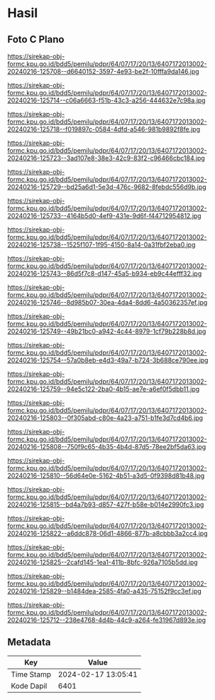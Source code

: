 # Hasil

## Foto C Plano

https://sirekap-obj-formc.kpu.go.id/bdd5/pemilu/pdpr/64/07/17/20/13/6407172013002-20240216-125708--d6640152-3597-4e93-be2f-10fffa9da146.jpg

https://sirekap-obj-formc.kpu.go.id/bdd5/pemilu/pdpr/64/07/17/20/13/6407172013002-20240216-125714--c06a6663-f51b-43c3-a256-444632e7c98a.jpg

https://sirekap-obj-formc.kpu.go.id/bdd5/pemilu/pdpr/64/07/17/20/13/6407172013002-20240216-125718--f019897c-0584-4dfd-a546-981b9892f8fe.jpg

https://sirekap-obj-formc.kpu.go.id/bdd5/pemilu/pdpr/64/07/17/20/13/6407172013002-20240216-125723--3ad107e8-38e3-42c9-83f2-c96466cbc184.jpg

https://sirekap-obj-formc.kpu.go.id/bdd5/pemilu/pdpr/64/07/17/20/13/6407172013002-20240216-125729--bd25a6d1-5e3d-476c-9682-8febdc556d9b.jpg

https://sirekap-obj-formc.kpu.go.id/bdd5/pemilu/pdpr/64/07/17/20/13/6407172013002-20240216-125733--4164b5d0-4ef9-431e-9d6f-f44712954812.jpg

https://sirekap-obj-formc.kpu.go.id/bdd5/pemilu/pdpr/64/07/17/20/13/6407172013002-20240216-125738--1525f107-1f95-4150-8a14-0a31fbf2eba0.jpg

https://sirekap-obj-formc.kpu.go.id/bdd5/pemilu/pdpr/64/07/17/20/13/6407172013002-20240216-125743--86d5f7c8-d147-45a5-b934-eb9c44efff32.jpg

https://sirekap-obj-formc.kpu.go.id/bdd5/pemilu/pdpr/64/07/17/20/13/6407172013002-20240216-125746--8d985b07-30ea-4da4-8dd6-4a50362357ef.jpg

https://sirekap-obj-formc.kpu.go.id/bdd5/pemilu/pdpr/64/07/17/20/13/6407172013002-20240216-125749--49b21bc0-a942-4c44-8979-1cf79b228b8d.jpg

https://sirekap-obj-formc.kpu.go.id/bdd5/pemilu/pdpr/64/07/17/20/13/6407172013002-20240216-125754--57a0b8eb-e4d3-49a7-b724-3b688ce790ee.jpg

https://sirekap-obj-formc.kpu.go.id/bdd5/pemilu/pdpr/64/07/17/20/13/6407172013002-20240216-125759--94e5c122-2ba0-4b15-ae7e-a6ef0f5dbb11.jpg

https://sirekap-obj-formc.kpu.go.id/bdd5/pemilu/pdpr/64/07/17/20/13/6407172013002-20240216-125803--0f305abd-c80e-4a23-a751-b1fe3d7cd4b6.jpg

https://sirekap-obj-formc.kpu.go.id/bdd5/pemilu/pdpr/64/07/17/20/13/6407172013002-20240216-125808--750f9c65-4b35-4b4d-87d5-78ee2bf5da63.jpg

https://sirekap-obj-formc.kpu.go.id/bdd5/pemilu/pdpr/64/07/17/20/13/6407172013002-20240216-125810--56d64e0e-5162-4b51-a3d5-0f9398d81b48.jpg

https://sirekap-obj-formc.kpu.go.id/bdd5/pemilu/pdpr/64/07/17/20/13/6407172013002-20240216-125815--bd4a7b93-d857-427f-b58e-b014e2990fc3.jpg

https://sirekap-obj-formc.kpu.go.id/bdd5/pemilu/pdpr/64/07/17/20/13/6407172013002-20240216-125822--a6ddc878-06d1-4866-877b-a8cbbb3a2cc4.jpg

https://sirekap-obj-formc.kpu.go.id/bdd5/pemilu/pdpr/64/07/17/20/13/6407172013002-20240216-125825--2cafd145-1ea1-411b-8bfc-926a7105b5dd.jpg

https://sirekap-obj-formc.kpu.go.id/bdd5/pemilu/pdpr/64/07/17/20/13/6407172013002-20240216-125829--b1484dea-2585-4fa0-a435-75152f9cc3ef.jpg

https://sirekap-obj-formc.kpu.go.id/bdd5/pemilu/pdpr/64/07/17/20/13/6407172013002-20240216-125712--238e4768-4d4b-44c9-a264-fe31967d893e.jpg


## Metadata

| Key        | Value               |
| ---------- | ------------------- |
| Time Stamp | 2024-02-17 13:05:41 |
| Kode Dapil | 6401                |



